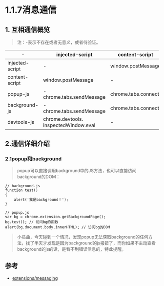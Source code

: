 # 1.1.7消息通信

## 1. 互相通信概览

>注：-表示不存在或者无意义，或者待验证。



|-| injected-script|	content-script|	popup-js|	background-js
|-- |-- |--|--|--|
injected-script|	-|	window.postMessage|	-|	-|
content-script|	window.postMessage|	-	|chrome.runtime.sendMessage| chrome.runtime.connect	|chrome.runtime.sendMessage |chrome.runtime.connect
popup-js|	-	chrome.tabs.sendMessage |chrome.tabs.connect|	-	|chrome.extension. getBackgroundPage()
background-js|	-	chrome.tabs.sendMessage |chrome.tabs.connect|	chrome.extension.getViews	|-
devtools-js|	chrome.devtools. inspectedWindow.eval	|-	|chrome.runtime.sendMessage|	chrome.runtime.sendMessage


## 2.通信详细介绍
### 2.1popup和background
>popup可以直接调用background中的JS方法，也可以直接访问background的DOM：

```
// background.js
function test()
{
	alert('我是background！');
}

// popup.js
var bg = chrome.extension.getBackgroundPage();
bg.test(); // 访问bg的函数
alert(bg.document.body.innerHTML); // 访问bg的DOM
```

>小插曲，今天碰到一个情况，发现popup无法获取background的任何方法，找了半天才发现是因为background的js报错了，而你如果不主动查看background的js的话，是看不到错误信息的，特此提醒。


## 参考
- [extensions/messaging](https://developer.chrome.com/extensions/messaging)
